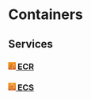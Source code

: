 # Containers

## Services

### **[<img height=15px; alt="ecr-icon" src="../../images/ecr.png" /> ECR](./ECR/README.md)**

### **[<img height=15px; alt="ecs-icon" src="../../images/ecs.png" /> ECS](./ECS/README.md)**